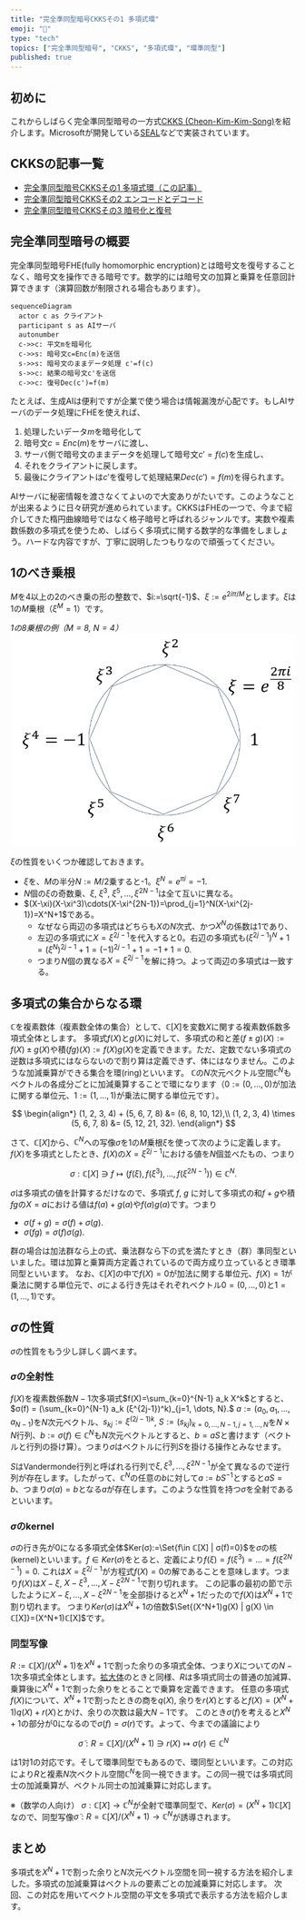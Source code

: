 ```yaml
---
title: "完全準同型暗号CKKSその1 多項式環"
emoji: "🧮"
type: "tech"
topics: ["完全準同型暗号", "CKKS", "多項式環", "環準同型"]
published: true
---
```

## 初めに
これからしばらく完全準同型暗号の一方式[CKKS (Cheon-Kim-Kim-Song)](https://eprint.iacr.org/2016/421)を紹介します。Microsoftが開発している[SEAL](https://github.com/microsoft/SEAL)などで実装されています。

## CKKSの記事一覧
- [完全準同型暗号CKKSその1 多項式環（この記事）](https://zenn.dev/herumi/articles/ckks-ring-iso)
- [完全準同型暗号CKKSその2 エンコードとデコード](https://zenn.dev/herumi/articles/ckks-encoding)
- [完全準同型暗号CKKSその3 暗号化と復号](https://zenn.dev/herumi/articles/ckks-enc-dec)

## 完全準同型暗号の概要
完全準同型暗号FHE(fully homomorphic encryption)とは暗号文を復号することなく、暗号文を操作できる暗号です。数学的には暗号文の加算と乗算を任意回計算できます（演算回数が制限される場合もあります）。

```mermaid
sequenceDiagram
  actor c as クライアント
  participant s as AIサーバ
  autonumber
  c->>c: 平文mを暗号化
  c->>s: 暗号文c=Enc(m)を送信
  s->>s: 暗号文のままデータ処理 c'=f(c)
  s->>c: 結果の暗号文c'を送信
  c->>c: 復号Dec(c')=f(m)
```
たとえば、生成AIは便利ですが企業で使う場合は情報漏洩が心配です。もしAIサーバのデータ処理にFHEを使えれば、
1. 処理したいデータ$m$を暗号化して
2. 暗号文$c=Enc(m)$をサーバに渡し、
3. サーバ側で暗号文のままデータを処理して暗号文$c'=f(c)$を生成し、
4. それをクライアントに戻します。
5. 最後にクライアントは$c'$を復号して処理結果$Dec(c')=f(m)$を得られます。

AIサーバに秘密情報を渡さなくてよいので大変ありがたいです。このようなことが出来るように日々研究が進められています。CKKSはFHEの一つで、今まで紹介してきた楕円曲線暗号ではなく格子暗号と呼ばれるジャンルです。実数や複素数係数の多項式を使うため、しばらく多項式に関する数学的な準備をしましょう。ハードな内容ですが、丁寧に説明したつもりなので頑張ってください。

## 1のべき乗根

$M$を4以上の2のべき乗の形の整数で、$i:=\sqrt{-1}$、$\xi:=e^{2i\pi/M}$とします。$\xi$は1の$M$乗根（$\xi^M=1$）です。

*1の8乗根の例（$M=8$, $N=4$）*
![1の8乗根の例](/images/root-of-unit.png)

$\xi$の性質をいくつか確認しておきます。
- $\xi$を、$M$の半分$N:=M/2$乗すると-1。$\xi^N=e^{\pi i}=-1.$
- $N$個の$\xi$の奇数乗、$\xi$, $\xi^3$, $\xi^5, \dots, \xi^{2N-1}$は全て互いに異なる。
- $(X-\xi)(X-\xi^3)\cdots(X-\xi^{2N-1})=\prod_{j=1}^N(X-\xi^{2j-1})=X^N+1$である。
  - なぜなら両辺の多項式はどちらも$X$の$N$次式、かつ$X^N$の係数は1であり、
  - 左辺の多項式に$X=\xi^{2j-1}$を代入すると0。右辺の多項式も$(\xi^{2j-1})^N+1=(\xi^N)^{2j-1}+1=(-1)^{2j-1}+1=-1+1=0.$
  - つまり$N$個の異なる$X=\xi^{2j-1}$を解に持つ。よって両辺の多項式は一致する。

## 多項式の集合からなる環

ℂを複素数体（複素数全体の集合）として、$ℂ[X]$を変数$X$に関する複素数係数多項式全体とします。
多項式$f(X)$と$g(X)$に対して、多項式の和と差$(f \pm g)(X):=f(X) \pm g(X)$や積$(fg)(X):=f(X)g(X)$を定義できます。ただ、定数でない多項式の逆数は多項式にはならないので割り算は定義できず、体にはなりません。このような加減乗算ができる集合を環(ring)といいます。
$ℂ$の$N$次元ベクトル空間$ℂ^N$もベクトルの各成分ごとに加減乗算することで環になります（$0:=(0, \dots, 0)$が加法に関する単位元、$1:=(1,\dots, 1)$が乗法に関する単位元です）。

$$
\begin{align*}
(1, 2, 3, 4) + (5, 6, 7, 8) &= (6, 8, 10, 12),\\
(1, 2, 3, 4) \times (5, 6, 7, 8) &= (5, 12, 21, 32).
\end{align*}
$$

さて、$ℂ[X]$から、$ℂ^N$への写像$σ$を1の$M$乗根$\xi$を使って次のように定義します。
$f(X)$を多項式としたとき、$f(X)$の$X=\xi^{2j-1}$における値を$N$個並べたもの、つまり

$$
σ: ℂ[X] \ni f \mapsto (f(ξ), f(ξ^3), \dots, f(ξ^{2N-1})) \in ℂ^N.
$$

$σ$は多項式の値を計算するだけなので、多項式 $f$, $g$ に対して多項式の和$f+g$や積$fg$の$X=a$における値は$f(a)+g(a)$や$f(a)g(a)$です。つまり
- $σ(f + g) = σ(f) + σ(g).$
- $σ(fg) = σ(f)σ(g).$

群の場合は加法群なら上の式、乗法群なら下の式を満たすとき（群）準同型といいました。環は加算と乗算両方定義されているので両方成り立っているとき環準同型といいます。
なお、$ℂ[X]$の中で$f(X)=0$が加法に関する単位元、$f(X)=1$が乗法に関する単位元で、$σ$による行き先はそれぞれベクトル$0=(0, \dots, 0)$と$1=(1, \dots, 1)$です。

## $σ$の性質
$σ$の性質をもう少し詳しく調べます。

### $σ$の全射性
$f(X)$を複素数係数$N-1$次多項式$f(X)=\sum_{k=0}^{N-1} a_k X^k$とすると、$σ(f) = (\sum_{k=0}^{N-1} a_k (ξ^{2j-1})^k)_{j=1, \dots, N}.$
$a := (a_0, a_1, ..., a_{N-1})$を$N$次元ベクトル、$s_{kj}:=\xi^{(2j-1)k}$, $S:=(s_{kj})_{k=0,\dots,N-1, j=1,\dots, N}$を$N \times N$行列、$b:=σ(f)\in ℂ^N$も$N$次元ベクトルとすると、$b=aS$と書けます（ベクトルと行列の掛け算）。つまり$σ$はベクトルに行列$S$を掛ける操作とみなせます。

$S$はVandermonde行列と呼ばれる行列で$\xi, \xi^3, \dots, \xi^{2N-1}$が全て異なるので逆行列が存在します。したがって、$ℂ^N$の任意の$b$に対して$a:=bS^{-1}$とすると$aS=b$、つまり$σ(a)=b$となる$a$が存在します。このような性質を持つ$σ$を全射であるといいます。

### $σ$のkernel
$σ$の行き先が0になる多項式全体$Ker(σ):=\Set{f\in  ℂ[X] | σ(f)=0}$を$σ$の核(kernel)といいます。$f \in Ker(\sigma)$をとると、定義により$f(\xi)=f(\xi^3)= \dots =f(\xi^{2N-1})=0.$
これは$X=\xi^{2j-1}$が方程式$f(X)=0$の解であることを意味します。つまり$f(X)$は$X-\xi$, $X-\xi^3, \dots, X-\xi^{2N-1}$で割り切れます。
この記事の最初の節で示したように$X-\xi, \dots, X-\xi^{2N-1}$を全部掛けると$X^N+1$だったので$f(X)$は$X^N+1$で割り切れます。
つまり$Ker(σ)$は$X^N+1$の倍数$\Set{(X^N+1)g(X) | g(X) \in ℂ[X]}=(X^N+1)ℂ[X]$です。

### 同型写像
$R:=ℂ[X]/(X^N+1)$を$X^N+1$で割った余りの多項式全体、つまり$X$についての$N-1$次多項式全体とします。[拡大体](https://zenn.dev/herumi/articles/extension-field-of-f2#%E3%81%AE8%E6%AC%A1%E6%8B%A1%E5%A4%A7%E4%BD%93%E3%81%A8128%E6%AC%A1%E6%8B%A1%E5%A4%A7%E4%BD%93)のときと同様、$R$は多項式同士の普通の加減算、乗算後に$X^N+1$で割った余りをとることで乗算を定義できます。
任意の多項式$f(X)$について、$X^N+1$で割ったときの商を$q(X)$, 余りを$r(X)$とすると$f(X)=(X^N+1)q(X)+r(X)$とかけ、余りの次数は最大$N-1$です。
このとき$σ(f)$を考えると$X^N+1$の部分が0になるので$σ(f)=σ(r)$です。よって、今までの議論により

$$
\tilde{σ}:R=ℂ[X]/(X^N+1) \ni r(X) \mapsto σ(r) \in ℂ^N
$$

は1対1の対応です。そして環準同型でもあるので、環同型といいます。この対応により$R$と複素$N$次ベクトル空間$ℂ^N$を同一視できます。この同一視では多項式同士の加減乗算が、ベクトル同士の加減乗算に対応します。

※（数学の人向け）  $σ:ℂ[X] \rightarrow ℂ^N$が全射で環準同型で、$Ker(σ)=(X^N+1) ℂ[X]$なので、同型写像$\tilde{σ}:R=ℂ[X]/(X^N+1) \rightarrow ℂ^N$が誘導されます。

## まとめ
多項式を$X^N+1$で割った余りと$N$次元ベクトル空間を同一視する方法を紹介しました。多項式の加減乗算はベクトルの要素ごとの加減乗算に対応します。
次回、この対応を用いてベクトル空間の平文を多項式で表示する方法を紹介します。
